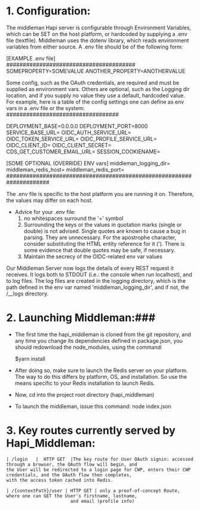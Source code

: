 # 1. Configuration:  ###

The middleman Hapi server is configurable through Environment Variables, which can be SET on the host platform, or hardcoded by 
supplying a .env file (textfile). Middleman uses the dotenv library, 
which reads environment variables from either source. A .env
file should be of the following form:

[EXAMPLE .env file]   
#######################################
SOMEPROPERTY=SOMEVALUE
ANOTHER_PROPERTY=ANOTHERVALUE

Some config, such as the OAuth credentials, are required and must be 
supplied as environment vars. Others are optional, such as the Logging
dir location, and if you supply no value they use a default, hardcoded
value. For example, here is a table of the config settings one can 
define as env vars in a .env file or the system:
##################################


DEPLOYMENT_BASE=0.0.0.0
DEPLOYMENT_PORT=8000
SERVICE_BASE_URL=<the service base url>
OIDC_AUTH_SERVICE_URL=<relative url of the auth service>
OIDC_TOKEN_SERVICE_URL=<relative url of the token service>
OIDC_PROFILE_SERVICE_URL=<relative url of the profile service> 
OIDC_CLIENT_ID=<the oidc clientID>
OIDC_CLIENT_SECRET=<the oidc clientSecret>
CDS_GET_CUSTOMER_EMAIL_URL=<relative url of the customer email endpoint>
SESSION_COOKIENAME=<session cookie name>

[SOME OPTIONAL (OVERRIDE) ENV vars]
 middleman_logging_dir=<non-default dir where the middlemans log files 
 should be written>
 middleman_redis_host=<IP address or Hostname of the Redis Server>
 middleman_redis_port=<Port number of the Redis Server>
#####################################################################

The .env file is specific to the host platform you are running it on.
Therefore, the values may differ on each host. 
- Advice for your .env file:  
   1. no whitespaces surround the '=' symbol 
   2. Surrounding the keys or the values in quotation marks (single or double) is not advised. Single quotes
   are known to cause a bug in parsing. They are unnecessary. For the apostrophe character, consider substituting
   the HTML entity reference for it (&apos;). There is some evidence that double quotes may be safe, if necessary.
   3. Maintain the secrecy of the OIDC-related env var values


Our Middleman Server now logs the details of every REST request it
receives. It logs both to STDOUT (i.e.: the console when run localhost),
and to log files. The log files are created in the logging directory,
which is the path defined in the env var named 'middleman_logging_dir',
and if not, the /__logs  directory.




# 2. Launching Middleman:###

 - The first time the hapi_middleman is cloned from the git repository, 
   and any time you change its dependencies 
   defined in package.json, you should redownload the node_modules, using the command:

   $yarn install

 - After doing so, make sure to launch the Redis server on your platform. The   way to do this differs by platform, OS, and installation.
   So use the means specific to your Redis installation to launch Redis.

 - Now, cd into the project root directory (hapi_middleman)
 - To launch the middleman, issue this command: node index.json


# 3. Key routes currently served by Hapi_Middleman: ###

    | /login   |  HTTP GET  |The key route for User OAuth signin: accessed through a browser, the OAuth flow will begin, and
    the User will be redirected to a login page for CWP, enters their CWP credentials, and the OAuth flow then completes,
    with the access token cached into Redis.   

    | /{contextPath}/user | HTTP GET | only a proof-of-concept Route, where one can GET the User's firstname, lastname,
                            and email (profile info)               




